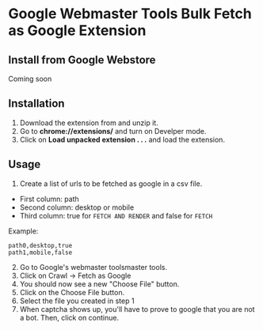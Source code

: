 # Google Webmaster Tools Bulk Fetch as Google Extension
## Install from Google Webstore
Coming soon

## Installation
1. Download the extension from and unzip it.
2. Go to **chrome://extensions/** and turn on Develper mode.
3. Click on **Load unpacked extension . . .** and load the extension.

## Usage
1. Create a list of urls to be fetched as google in a csv file.
  * First column: path
  * Second column: desktop or mobile
  * Third column: true for `FETCH AND RENDER` and false for `FETCH`

Example:
```
path0,desktop,true
path1,mobile,false
```

2. Go to Google's webmaster toolsmaster tools.
3. Click on Crawl -> Fetch as Google
4. You should now see a new "Choose File" button.
5. Click on the Choose File button.
6. Select the file you created in step 1
7. When captcha shows up, you'll have to prove to google that you are not a bot. Then, click on continue.
